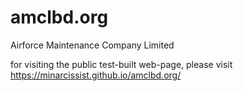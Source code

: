 # amclbd.org

Airforce Maintenance Company Limited

for visiting the public test-built web-page, please visit https://minarcissist.github.io/amclbd.org/